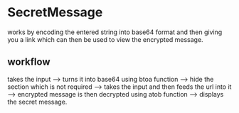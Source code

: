 # SecretMessage

works by encoding the entered string into base64 format and then giving you a link which can then be used to view the encrypted message.

## workflow

takes the input --> turns it into base64 using btoa function --> hide the section which is not required --> takes the input and then feeds the url into it --> encrypted message is then decrypted using atob function --> displays the secret message.


